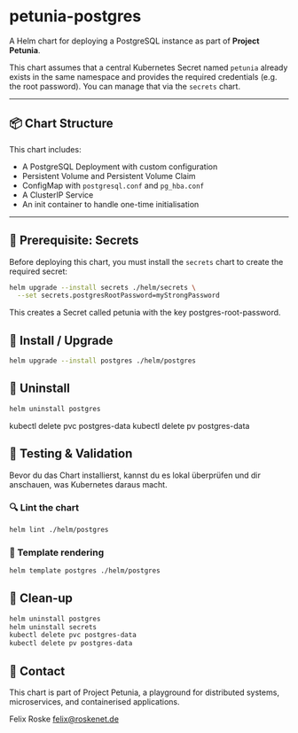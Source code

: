 # petunia-postgres

A Helm chart for deploying a PostgreSQL instance as part of **Project Petunia**.

This chart assumes that a central Kubernetes Secret named `petunia` already exists in the same namespace and provides the required credentials (e.g. the root password). You can manage that via the `secrets` chart.

---

## 📦 Chart Structure

This chart includes:

- A PostgreSQL Deployment with custom configuration
- Persistent Volume and Persistent Volume Claim
- ConfigMap with `postgresql.conf` and `pg_hba.conf`
- A ClusterIP Service
- An init container to handle one-time initialisation

---

## 🔐 Prerequisite: Secrets

Before deploying this chart, you must install the `secrets` chart to create the required secret:

```bash
helm upgrade --install secrets ./helm/secrets \
  --set secrets.postgresRootPassword=myStrongPassword
```

This creates a Secret called petunia with the key postgres-root-password.

## 🚀 Install / Upgrade

```bash
helm upgrade --install postgres ./helm/postgres
```

## 🔄 Uninstall

```bash
helm uninstall postgres
```

kubectl delete pvc postgres-data
kubectl delete pv postgres-data

## 🧪 Testing & Validation

Bevor du das Chart installierst, kannst du es lokal überprüfen und dir anschauen, was Kubernetes daraus macht.

### 🔍 Lint the chart

```bash
helm lint ./helm/postgres
```

### 🧱 Template rendering

```bash
helm template postgres ./helm/postgres
```

## 🧼 Clean-up

```bash
helm uninstall postgres
helm uninstall secrets
kubectl delete pvc postgres-data
kubectl delete pv postgres-data
```

## 💬 Contact

This chart is part of Project Petunia, a playground for distributed systems, 
microservices, and containerised applications.

Felix Roske <felix@roskenet.de>
